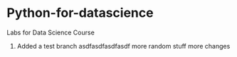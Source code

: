 # Python-for-datascience
 Labs for Data Science Course
1. Added a test branch
asdfasdfasdfasdf
more random stuff
more changes